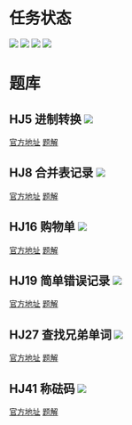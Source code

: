 # 任务状态
![](https://img.shields.io/badge/已完成-√-success)
![](https://img.shields.io/badge/进行中->>>-ffeb3b)
![](https://img.shields.io/badge/未通过-X-red)
![](https://img.shields.io/badge/未开始-||-inactive)

# 题库
## HJ5 进制转换 ![](https://img.shields.io/badge/已完成-√-success)
[官方地址](https://www.nowcoder.com/practice/8f3df50d2b9043208c5eed283d1d4da6?tpId=37&tqId=21228&rp=1&ru=/exam/oj/ta&qru=/exam/oj/ta&sourceUrl=%2Fexam%2Foj%2Fta%3FtpId%3D37&difficulty=undefined&judgeStatus=undefined&tags=&title=)
[题解]()

## HJ8 合并表记录 ![](https://img.shields.io/badge/已完成-√-success)
[官方地址](https://www.nowcoder.com/practice/de044e89123f4a7482bd2b214a685201?tpId=37&tqId=21231&rp=1&ru=/exam/oj/ta&qru=/exam/oj/ta&sourceUrl=%2Fexam%2Foj%2Fta%3FtpId%3D37&difficulty=undefined&judgeStatus=undefined&tags=&title=)
[题解]() 

## HJ16 购物单 ![](https://img.shields.io/badge/未开始-||-inactive)
[官方地址](https://www.nowcoder.com/practice/f9c6f980eeec43ef85be20755ddbeaf4?tpId=37&tqId=21239&rp=1&ru=/exam/oj/ta&qru=/exam/oj/ta&sourceUrl=%2Fexam%2Foj%2Fta%3FtpId%3D37&difficulty=undefined&judgeStatus=undefined&tags=&title=)
[题解]() 

## HJ19 简单错误记录 ![](https://img.shields.io/badge/未通过-X-red)
[官方地址](https://www.nowcoder.com/practice/2baa6aba39214d6ea91a2e03dff3fbeb?tpId=37&sourceUrl=https%3A%2F%2Fwww.nowcoder.com%2Fexam%2Foj&difficulty=&judgeStatus=&tags=&title=&gioEnter=menu)
[题解]()


## HJ27 查找兄弟单词 ![](https://img.shields.io/badge/已完成-√-success)
[官方地址](https://www.nowcoder.com/practice/03ba8aeeef73400ca7a37a5f3370fe68?tpId=37&tqId=21250&rp=1&ru=/exam/oj/ta&qru=/exam/oj/ta&sourceUrl=%2Fexam%2Foj%2Fta%3FtpId%3D37&difficulty=undefined&judgeStatus=undefined&tags=&title=)
[题解]()

## HJ41 称砝码 ![](https://img.shields.io/badge/未开始-||-inactive)
[官方地址](https://www.nowcoder.com/practice/f9a4c19050fc477e9e27eb75f3bfd49c?tpId=37&tqId=21264&rp=1&ru=/exam/oj/ta&qru=/exam/oj/ta&sourceUrl=%2Fexam%2Foj%2Fta%3FtpId%3D37&difficulty=undefined&judgeStatus=undefined&tags=&title=)
[题解]()